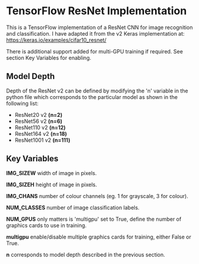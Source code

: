 # TensorFlow ResNet Implementation

This is a TensorFlow implementation of a ResNet CNN for image recognition and classification. 
I have adapted it from the v2 Keras implementation at: https://keras.io/examples/cifar10_resnet/

There is additional support added for multi-GPU training if required. See section Key Variables for enabling.

## Model Depth
Depth of the ResNet v2 can be defined by modifying the 'n' variable in the python file which corresponds to the particular model as shown in the following list:

* ResNet20 v2 	  **(n=2)**
* ResNet56 v2 	  **(n=6)**
* ResNet110 v2 	  **(n=12)**
* ResNet164 v2 	  **(n=18)**
* ResNet1001 v2 	**(n=111)**

## Key Variables
**IMG_SIZEW** width of image in pixels.

**IMG_SIZEH** height of image in pixels.

**IMG_CHANS** number of colour channels (eg. 1 for grayscale, 3 for colour).

**NUM_CLASSES** number of image classification labels.

**NUM_GPUS** only matters is 'multigpu' set to True, define the number of graphics cards to use in training.

**multigpu** enable/disable multiple graphics cards for training, either False or True.

**n** corresponds to model depth described in the previous section.

